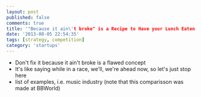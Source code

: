 ```yaml
---
layout: post
published: false
comments: true
title: '"Because it ain\'t broke" is a Recipe to Have your Lunch Eaten'
date: '2013-08-05 22:54:35'
tags: [strategy, competition]
category: 'startups'
---
```


* Don't fix it because it ain't broke is a flawed concept
* It's like saying while in a race, we'll, we're ahead now, so let's just stop here
* list of examples, i.e. music industry (note that this comparisson was made at BBWorld)